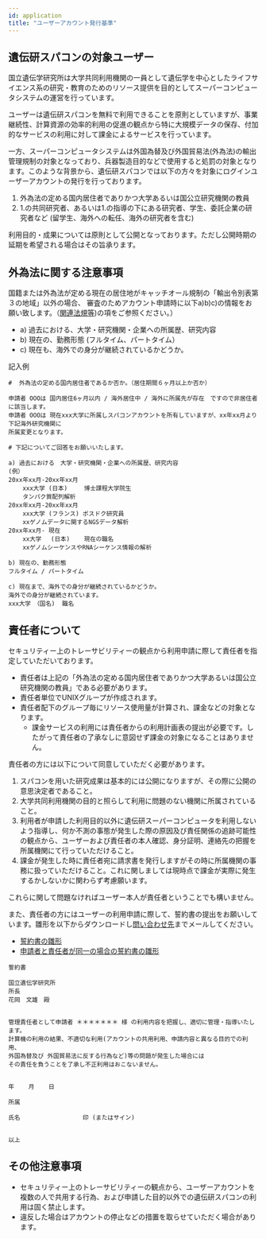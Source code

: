 ```yaml
---
id: application
title: "ユーザーアカウント発行基準"
---
```


## 遺伝研スパコンの対象ユーザー

国立遺伝学研究所は大学共同利用機関の一員として遺伝学を中心としたライフサイエンス系の研究・教育のためのリソース提供を目的としてスーパーコンピュータシステムの運営を行っています。


ユーザーは遺伝研スパコンを無料で利用できることを原則としていますが、事業継続性、計算資源の効率的利用の促進の観点から特に大規模データの保存、付加的なサービスの利用に対して課金によるサービスを行っています。

一方、スーパーコンピュータシステムは外国為替及び外国貿易法(外為法)の輸出管理規制の対象となっており、兵器製造目的などで使用すると処罰の対象となります。このような背景から、遺伝研スパコンでは以下の方々を対象にログインユーザーアカウントの発行を行っております。

1. 外為法の定める国内居住者でありかつ大学あるいは国公立研究機関の教員
2. 1.の共同研究者、あるいは1.の指導の下にある研究者、学生、委託企業の研究者など (留学生、海外への転任、海外の研究者を含む)

利用目的・成果については原則として公開となっております。ただし公開時期の延期を希望される場合はその旨承ります。


## 外為法に関する注意事項

国籍または外為法が定める現在の居住地がキャッチオール規制の「輸出令別表第３の地域」以外の場合、
審査のためアカウント申請時に以下a)b)c)の情報をお願い致します。（[関連法規等](/application/legislation))の項をご参照ください。）

- a) 過去における、大学・研究機関・企業への所属歴、研究内容
- b) 現在の、勤務形態 (フルタイム、パートタイム）
- c) 現在も、海外での身分が継続されているかどうか。



記入例

```
#  外為法の定める国内居住者であるか否か。（居住期間６ヶ月以上か否か） 

申請者 OOOは 国内居住6ヶ月以内 / 海外居住中 / 海外に所属先が存在　ですので非居住者に該当します。
申請者 OOOは 現在xxx大学に所属しスパコンアカウントを所有していますが、xx年xx月より下記海外研究機関に
所属変更となります。

# 下記についてご回答をお願いいたします。

a) 過去における　大学・研究機関・企業への所属歴、研究内容
(例）
20xx年xx月-20xx年xx月　
    xxx大学 (日本)　   博士課程大学院生
    タンパク質配列解析
20xx年xx月-20xx年xx月　
    xxx大学 (フランス) ポスドク研究員
    xxゲノムデータに関するNGSデータ解析
20xx年xx月- 現在　     
    xx大学　 (日本)    現在の職名
    xxゲノムシーケンスやRNAシーケンス情報の解析

b) 現在の、勤務形態
フルタイム / パートタイム

c) 現在まで、海外での身分が継続されているかどうか。
海外での身分が継続されています。
xxx大学　（国名)  職名
```


## 責任者について


セキュリティー上のトレーサビリティーの観点から利用申請に際して責任者を指定していただいております。


- 責任者は上記の「外為法の定める国内居住者でありかつ大学あるいは国公立研究機関の教員」である必要があります。
- 責任者単位でUNIXグループが作成されます。
- 責任者配下のグループ毎にリソース使用量が計算され、課金などの対象となります。
    - 課金サービスの利用には責任者からの利用計画表の提出が必要です。したがって責任者の了承なしに意図せず課金の対象になることはありません。

責任者の方には以下について同意していただく必要があります。

1. スパコンを用いた研究成果は基本的には公開になりますが、その際に公開の意思決定者であること。
2. 大学共同利用機関の目的と照らして利用に問題のない機関に所属されていること。
3. 利用者が申請した利用目的以外に遺伝研スーパーコンピュータを利用しないよう指導し、何か不測の事態が発生した際の原因及び責任関係の追跡可能性の観点から、ユーザーおよび責任者の本人確認、身分証明、連絡先の把握を所属機関にて行っていただけること。
4. 課金が発生した時に責任者宛に請求書を発行しますがその時に所属機関の事務に扱っていただけること。これに関しましては現時点で課金が実際に発生するかしないかに関わらず考慮願います。


これらに関して問題なければユーザー本人が責任者ということでも構いません。

また、責任者の方にはユーザーの利用申請に際して、誓約書の提出をお願いしています。雛形を以下からダウンロードし[問い合わせ先](/application/reference)までメールしてください。


- [誓約書の雛形](/files/seiyakusho_2.docx)
- [申請者と責任者が同一の場合の誓約書の雛形](/files/seiyakusho_1.docx)


```
誓約書

国立遺伝学研究所 
所長 
花岡　文雄　殿 


管理責任者として申請者 ＊＊＊＊＊＊＊ 様 の利用内容を把握し、適切に管理・指導いたします。 
計算機の利用の結果、不適切な利用(アカウントの共用利用、申請内容と異なる目的での利用、
外国為替及び 外国貿易法に反する行為など)等の問題が発生した場合には
その責任を負うことを了承し不正利用はおこないません。 


年    月    日 

所属 

氏名　　　　　　　　　　 印 (またはサイン) 


以上
```


## その他注意事項

- セキュリティー上のトレーサビリティーの観点から、ユーザーアカウントを複数の人で共用する行為、および申請した目的以外での遺伝研スパコンの利用は固く禁止します。
- 違反した場合はアカウントの停止などの措置を取らせていただく場合があります。



